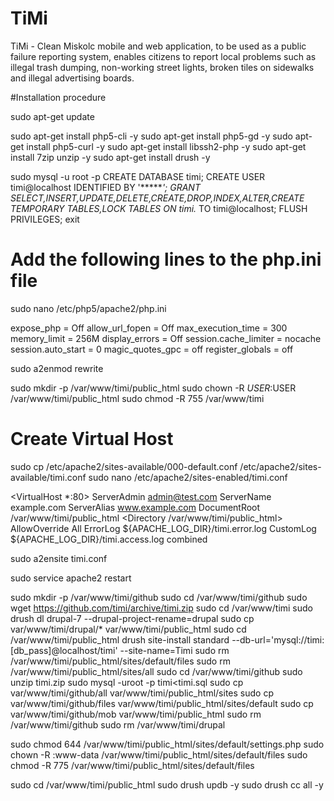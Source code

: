 # TiMi
TiMi - Clean Miskolc mobile and web application, to be used as a public failure reporting system, enables citizens to report local problems such as illegal trash dumping, non-working street lights, broken tiles on sidewalks and illegal advertising boards.

#Installation procedure

sudo apt-get update

sudo apt-get install php5-cli -y
sudo apt-get install php5-gd -y
sudo apt-get install php5-curl -y
sudo apt-get install libssh2-php -y
sudo apt-get install 7zip unzip -y
sudo apt-get install drush -y

sudo mysql -u root -p
CREATE DATABASE timi;
CREATE USER timi@localhost IDENTIFIED BY '******';
GRANT SELECT,INSERT,UPDATE,DELETE,CREATE,DROP,INDEX,ALTER,CREATE TEMPORARY TABLES,LOCK TABLES ON timi.* TO timi@localhost;
FLUSH PRIVILEGES;
exit

# Add the following lines to the php.ini file
sudo nano /etc/php5/apache2/php.ini

expose_php = Off
allow_url_fopen = Off
max_execution_time = 300
memory_limit = 256M
display_errors = Off
session.cache_limiter = nocache
session.auto_start = 0
magic_quotes_gpc = off
register_globals = off

sudo a2enmod rewrite

sudo mkdir -p /var/www/timi/public_html
sudo chown -R $USER:$USER /var/www/timi/public_html
sudo chmod -R 755 /var/www/timi

# Create Virtual Host
sudo cp /etc/apache2/sites-available/000-default.conf /etc/apache2/sites-available/timi.conf
sudo nano /etc/apache2/sites-enabled/timi.conf

<VirtualHost *:80>
	ServerAdmin admin@test.com
	ServerName  example.com
	ServerAlias www.example.com
	DocumentRoot /var/www/timi/public_html
		<Directory /var/www/timi/public_html>
			AllowOverride All
		</Directory>
		ErrorLog ${APACHE_LOG_DIR}/timi.error.log
		CustomLog ${APACHE_LOG_DIR}/timi.access.log combined
</VirtualHost>

sudo a2ensite timi.conf

sudo service apache2 restart

sudo mkdir -p /var/www/timi/github
sudo cd /var/www/timi/github
sudo wget https://github.com/timi/archive/timi.zip
sudo cd /var/www/timi
sudo drush dl drupal-7 --drupal-project-rename=drupal
sudo cp var/www/timi/drupal/* var/www/timi/public_html
sudo cd /var/www/timi/public_html drush site-install standard --db-url='mysql://timi:[db_pass]@localhost/timi' --site-name=Timi
sudo rm /var/www/timi/public_html/sites/default/files
sudo rm /var/www/timi/public_html/sites/all
sudo cd /var/www/timi/github
sudo unzip timi.zip
sudo mysql -uroot -p timi<timi.sql
sudo cp var/www/timi/github/all var/www/timi/public_html/sites
sudo cp var/www/timi/github/files var/www/timi/public_html/sites/default
sudo cp var/www/timi/github/mob var/www/timi/public_html
sudo rm /var/www/timi/github
sudo rm /var/www/timi/drupal

sudo chmod 644 /var/www/timi/public_html/sites/default/settings.php
sudo chown -R :www-data /var/www/timi/public_html/sites/default/files
sudo chmod -R 775 /var/www/timi/public_html/sites/default/files

sudo cd /var/www/timi/public_html
sudo drush updb -y
sudo drush cc all -y
